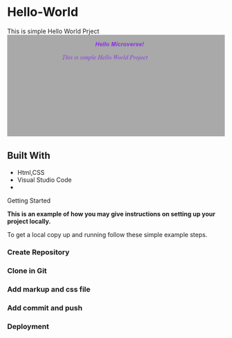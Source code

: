 # Hello-World
This is simple Hello World Prject
![screenshot](./hello1.png)

## Built With

- Html,CSS
- Visual Studio Code
- 

Getting Started

**This is an example of how you may give instructions on setting up your project locally.**

To get a local copy up and running follow these simple example steps.

### Create Repository

### Clone in Git

### Add markup and css file


### Add commit and push

### Deployment